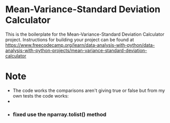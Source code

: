 # Mean-Variance-Standard Deviation Calculator

This is the boilerplate for the Mean-Variance-Standard Deviation Calculator project. Instructions for building your project can be found at https://www.freecodecamp.org/learn/data-analysis-with-python/data-analysis-with-python-projects/mean-variance-standard-deviation-calculator

# Note
* The code works the comparisons aren't giving true or false but from my own tests the code works:
*
*   ### fixed use the nparray.tolist() method 